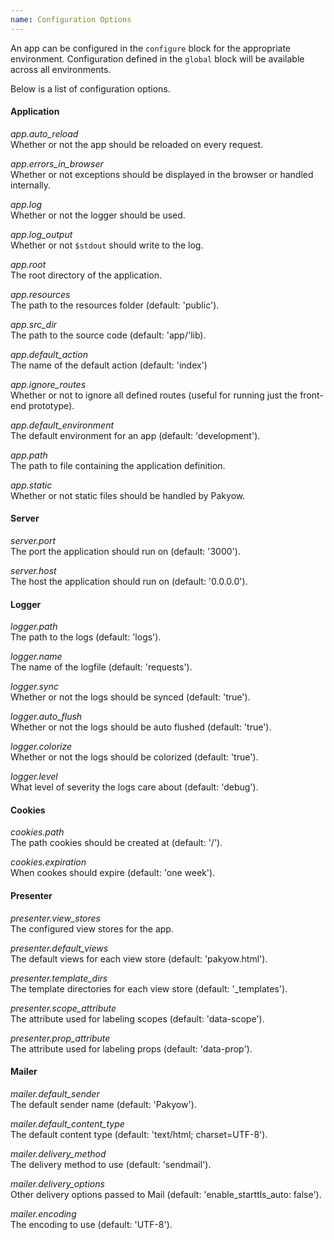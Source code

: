 ```yaml
---
name: Configuration Options
---
```


An app can be configured in the `configure` block for the appropriate environment. Configuration defined in the `global` block will be available across all environments.

Below is a list of configuration options.

#### Application

*app.auto_reload*  
Whether or not the app should be reloaded on every request.

*app.errors_in_browser*  
Whether or not exceptions should be displayed in the browser or handled internally.

*app.log*  
Whether or not the logger should be used.

*app.log_output*  
Whether or not `$stdout` should write to the log.

*app.root*  
The root directory of the application.

*app.resources*  
The path to the resources folder (default: 'public').

*app.src_dir*  
The path to the source code (default: 'app/'lib).

*app.default_action*  
The name of the default action (default: 'index')

*app.ignore_routes*  
Whether or not to ignore all defined routes (useful for running just the front-end prototype).

*app.default_environment*  
The default environment for an app (default: 'development').

*app.path*  
The path to file containing the application definition.

*app.static*  
Whether or not static files should be handled by Pakyow.

#### Server

*server.port*  
The port the application should run on (default: '3000').

*server.host*  
The host the application should run on (default: '0.0.0.0').

#### Logger

*logger.path*  
The path to the logs (default: 'logs').

*logger.name*  
The name of the logfile (default: 'requests').

*logger.sync*  
Whether or not the logs should be synced (default: 'true').

*logger.auto_flush*  
Whether or not the logs should be auto flushed (default: 'true').

*logger.colorize*  
Whether or not the logs should be colorized (default: 'true').

*logger.level*  
What level of severity the logs care about (default: 'debug').

#### Cookies

*cookies.path*  
The path cookies should be created at (default: '/').

*cookies.expiration*  
When cookes should expire (default: 'one week').

#### Presenter

*presenter.view_stores*  
The configured view stores for the app.

*presenter.default_views*  
The default views for each view store (default: 'pakyow.html').

*presenter.template_dirs*  
The template directories for each view store (default: '_templates').

*presenter.scope_attribute*  
The attribute used for labeling scopes (default: 'data-scope').

*presenter.prop_attribute*  
The attribute used for labeling props (default: 'data-prop').

#### Mailer

*mailer.default_sender*  
The default sender name (default: 'Pakyow').

*mailer.default_content_type*  
The default content type (default: 'text/html; charset=UTF-8').

*mailer.delivery_method*  
The delivery method to use (default: 'sendmail').

*mailer.delivery_options*  
Other delivery options passed to Mail (default: 'enable_starttls_auto: false').

*mailer.encoding*  
The encoding to use (default: 'UTF-8').

